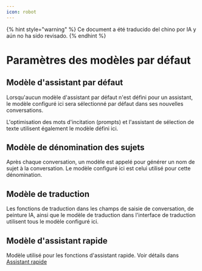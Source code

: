 ```yaml
---
icon: robot
---
```


{% hint style="warning" %}
Ce document a été traducido del chino por IA y aún no ha sido revisado.
{% endhint %}

# Paramètres des modèles par défaut

## Modèle d'assistant par défaut

Lorsqu'aucun modèle d'assistant par défaut n'est défini pour un assistant, le modèle configuré ici sera sélectionné par défaut dans ses nouvelles conversations.

L'optimisation des mots d'incitation (prompts) et l'assistant de sélection de texte utilisent également le modèle défini ici.

## Modèle de dénomination des sujets

Après chaque conversation, un modèle est appelé pour générer un nom de sujet à la conversation. Le modèle configuré ici est celui utilisé pour cette dénomination.

## Modèle de traduction

Les fonctions de traduction dans les champs de saisie de conversation, de peinture IA, ainsi que le modèle de traduction dans l'interface de traduction utilisent tous le modèle configuré ici.

## Modèle d'assistant rapide

Modèle utilisé pour les fonctions d'assistant rapide. Voir détails dans [Assistant rapide](../kuai-jie-zhu-shou.md)